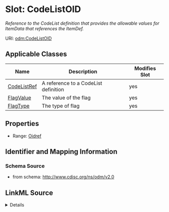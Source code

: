 # Slot: CodeListOID


_Reference to the CodeList definition that provides the allowable values for ItemData that references the ItemDef._



URI: [odm:CodeListOID](http://www.cdisc.org/ns/odm/v2.0/CodeListOID)



<!-- no inheritance hierarchy -->




## Applicable Classes

| Name | Description | Modifies Slot |
| --- | --- | --- |
[CodeListRef](CodeListRef.md) | A reference to a CodeList definition |  yes  |
[FlagValue](FlagValue.md) | The value of the flag |  yes  |
[FlagType](FlagType.md) | The type of flag |  yes  |







## Properties

* Range: [Oidref](Oidref.md)





## Identifier and Mapping Information







### Schema Source


* from schema: http://www.cdisc.org/ns/odm/v2.0




## LinkML Source

<details>
```yaml
name: CodeListOID
description: Reference to the CodeList definition that provides the allowable values
  for ItemData that references the ItemDef.
from_schema: http://www.cdisc.org/ns/odm/v2.0
rank: 1000
alias: CodeListOID
domain_of:
- CodeListRef
- FlagValue
- FlagType
range: oidref

```
</details>